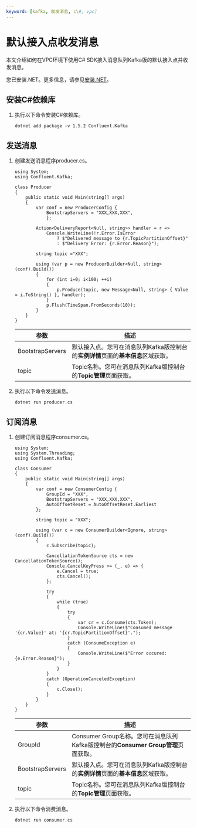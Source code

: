 ```yaml
---
keyword: [kafka, 收发消息, c\#, vpc]
---
```


# 默认接入点收发消息

本文介绍如何在VPC环境下使用C\# SDK接入消息队列Kafka版的默认接入点并收发消息。

您已安装.NET。更多信息，请参见[安装.NET](https://dotnet.microsoft.com/download)。

## 安装C\#依赖库

1.  执行以下命令安装C\#依赖库。

    ```
    dotnet add package -v 1.5.2 Confluent.Kafka
    ```


## 发送消息

1.  创建发送消息程序producer.cs。

    ```
    using System;
    using Confluent.Kafka;
    
    class Producer
    {
        public static void Main(string[] args)
        {
            var conf = new ProducerConfig {
                BootstrapServers = "XXX,XXX,XXX",
                };
    
            Action<DeliveryReport<Null, string>> handler = r =>
                Console.WriteLine(!r.Error.IsError
                    ? $"Delivered message to {r.TopicPartitionOffset}"
                    : $"Delivery Error: {r.Error.Reason}");
    
            string topic ="XXX";
    
            using (var p = new ProducerBuilder<Null, string>(conf).Build())
            {
                for (int i=0; i<100; ++i)
                {
                    p.Produce(topic, new Message<Null, string> { Value = i.ToString() }, handler);
                }
                p.Flush(TimeSpan.FromSeconds(10));
            }
        }
    }
    ```

    |参数|描述|
    |--|--|
    |BootstrapServers|默认接入点。您可在消息队列Kafka版控制台的**实例详情**页面的**基本信息**区域获取。|
    |topic|Topic名称。您可在消息队列Kafka版控制台的**Topic管理**页面获取。|

2.  执行以下命令发送消息。

    ```
    dotnet run producer.cs
    ```


## 订阅消息

1.  创建订阅消息程序consumer.cs。

    ```
    using System;
    using System.Threading;
    using Confluent.Kafka;
    
    class Consumer
    {
        public static void Main(string[] args)
        {
            var conf = new ConsumerConfig {
                GroupId = "XXX",
                BootstrapServers = "XXX,XXX,XXX",
                AutoOffsetReset = AutoOffsetReset.Earliest
            };
    
            string topic = "XXX";
    
            using (var c = new ConsumerBuilder<Ignore, string>(conf).Build())
            {
                c.Subscribe(topic);
    
                CancellationTokenSource cts = new CancellationTokenSource();
                Console.CancelKeyPress += (_, e) => {
                    e.Cancel = true;
                    cts.Cancel();
                };
    
                try
                {
                    while (true)
                    {
                        try
                        {
                            var cr = c.Consume(cts.Token);
                            Console.WriteLine($"Consumed message '{cr.Value}' at: '{cr.TopicPartitionOffset}'.");
                        }
                        catch (ConsumeException e)
                        {
                            Console.WriteLine($"Error occured: {e.Error.Reason}");
                        }
                    }
                }
                catch (OperationCanceledException)
                {
                    c.Close();
                }
            }
        }
    }
    ```

    |参数|描述|
    |--|--|
    |GroupId|Consumer Group名称。您可在消息队列Kafka版控制台的**Consumer Group管理**页面获取。|
    |BootstrapServers|默认接入点。您可在消息队列Kafka版控制台的**实例详情**页面的**基本信息**区域获取。|
    |topic|Topic名称。您可在消息队列Kafka版控制台的**Topic管理**页面获取。|

2.  执行以下命令消费消息。

    ```
    dotnet run consumer.cs
    ```



